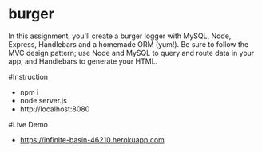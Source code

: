 # burger

In this assignment, you'll create a burger logger with MySQL, Node, Express, Handlebars and a homemade ORM (yum!). Be sure to follow the MVC design pattern; use Node and MySQL to query and route data in your app, and Handlebars to generate your HTML.

#Instruction

- npm i
- node server.js
- http://localhost:8080

#Live Demo
- https://infinite-basin-46210.herokuapp.com
